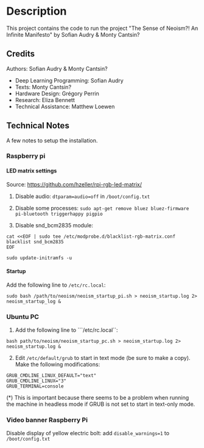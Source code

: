 Description
===========

This project contains the code to run the project
"The Sense of Neoism?! An Infinite Manifesto" by Sofian Audry & Monty Cantsin?

Credits
-------

Authors: Sofian Audry & Monty Cantsin?

* Deep Learning Programming: Sofian Audry
* Texts: Monty Cantsin?
* Hardware Design: Grégory Perrin
* Research: Eliza Bennett
* Technical Assistance: Matthew Loewen

Technical Notes
---------------

A few notes to setup the installation.

### Raspberry pi

#### LED matrix settings

Source: https://github.com/hzeller/rpi-rgb-led-matrix/

1. Disable audio: ```dtparam=audio=off``` in ```/boot/config.txt```

2. Disable some processes: ```sudo apt-get remove bluez bluez-firmware pi-bluetooth triggerhappy pigpio```

3. Disable snd_bcm2835 module:

```
cat <<EOF | sudo tee /etc/modprobe.d/blacklist-rgb-matrix.conf
blacklist snd_bcm2835
EOF

sudo update-initramfs -u
```

#### Startup

Add the following line to ```/etc/rc.local```:

```sudo bash /path/to/neoism/neoism_startup_pi.sh > neoism_startup.log 2> neoism_startup_log &```

### Ubuntu PC

1. Add the following line to ```/etc/rc.local``:
```
bash path/to/neoism/neoism_startup_pc.sh > neoism_startup.log 2> neoism_startup.log &
```

2. Edit ```/etc/default/grub``` to start in text mode (be sure to make a copy). Make the following modifications:

```
GRUB_CMDLINE_LINUX_DEFAULT="text"
GRUB_CMDLINE_LINUX="3"
GRUB_TERMINAL=console
```
(*) This is important because there seems to be a problem when running the machine in headless mode if GRUB is not set to start in text-only mode.

### Video banner Raspberry Pi

Disable display of yellow electric bolt: add ```disable_warnings=1``` to ```/boot/config.txt```

